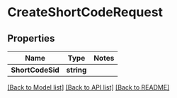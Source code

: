 # CreateShortCodeRequest

## Properties
Name | Type | Notes
------------ | ------------- | -------------
**ShortCodeSid** | **string** | 

[[Back to Model list]](../README.md#documentation-for-models) [[Back to API list]](../README.md#documentation-for-api-endpoints) [[Back to README]](../README.md)


